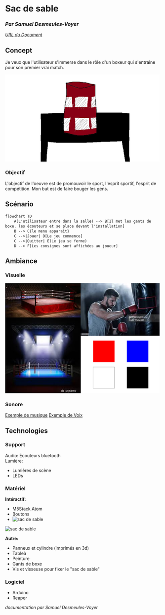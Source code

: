 # Sac de sable

### *Par Samuel Desmeules-Voyer*

*[URL du Document](https://samesthumain.github.io/#/)*

## Concept
Je veux que l'utilisateur s'immerse dans le rôle d'un boxeur qui s'entraine pour son premier vrai match.

<img src="./images/sac_de_sable.png" alt="sac de sable" width="500"/>

### Objectif
L'objectif de l'oeuvre est de promouvoir le sport, l'esprit sportif, l'esprit de compétition.
Mon but est de faire bouger les gens.


## Scénario

```mermaid
flowchart TD
    A(L'utilisateur entre dans la salle) --> B[Il met les gants de boxe, les écouteurs et se place devant l'installation]
    B --> C{le menu apparaît}
    C -->|Jouer| D[Le jeu commence]
    C -->|Quitter| E(Le jeu se ferme)
    D --> F[Les consignes sont affichées au joueur]

```

## Ambiance
### Visuelle
<img src="./images/moodboard.png" alt="sac de sable" width="500"/>

### Sonore

[Exemple de musique](https://www.youtube.com/watch?v=KPhqU--Mq1A)
[Exemple de Voix](https://www.youtube.com/watch?v=q-7bo1i_ZbA)

## Technologies

### Support
Audio: Écouteurs bluetooth  
Lumière: 
- Lumières de scène
- LEDs

### Matériel
**Intéractif:**
- M5Stack Atom
- Boutons
- <img src="./images/m5stack.jpg" alt="sac de sable" width="100"/>
<img src="./images/bouton.jpg" alt="sac de sable" width="100"/>

**Autre:**
- Panneux et cylindre (imprimés en 3d)
- Tableà
- Peinture
- Gants de boxe
- Vis et visseuse pour fixer le "sac de sable"

### Logiciel
- Arduino
- Reaper

*documentation par Samuel Desmeules-Voyer*
